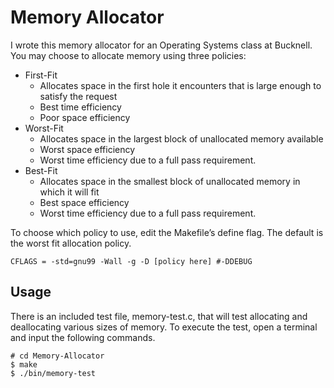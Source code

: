 # Memory Allocator
I wrote this memory allocator for an Operating Systems class at Bucknell.  You may choose to allocate memory using three policies:
* First-Fit
  * Allocates space in the first hole it encounters that is large enough to satisfy the request
  * Best time efficiency
  * Poor space efficiency
* Worst-Fit
  * Allocates space in the largest block of unallocated memory available
  * Worst space efficiency
  * Worst time efficiency due to a full pass requirement.
* Best-Fit
  * Allocates space in the smallest block of unallocated memory in which it will fit
  * Best space efficiency
  * Worst time efficiency due to a full pass requirement.

To choose which policy to use, edit the Makefile’s define flag.  The default is the worst fit allocation policy.
```
CFLAGS = -std=gnu99 -Wall -g -D [policy here] #-DDEBUG
```

## Usage
There is an included test file, memory-test.c, that will test allocating and deallocating various sizes of memory.  To execute the test, open a terminal and input the following commands.
```
# cd Memory-Allocator
$ make
$ ./bin/memory-test
```